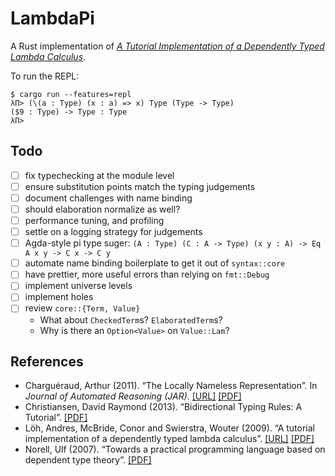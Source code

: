 # LambdaPi

A Rust implementation of [_A Tutorial Implementation of a Dependently Typed
Lambda Calculus_](https://www.andres-loeh.de/LambdaPi/).

To run the REPL:

```
$ cargo run --features=repl
λΠ> (\(a : Type) (x : a) => x) Type (Type -> Type)
($9 : Type) -> Type : Type
λΠ>
```

## Todo

- [ ] fix typechecking at the module level
- [ ] ensure substitution points match the typing judgements
- [ ] document challenges with name binding
- [ ] should elaboration normalize as well?
- [ ] performance tuning, and profiling
- [ ] settle on a logging strategy for judgements
- [ ] Agda-style pi type suger: `(A : Type) (C : A -> Type) (x y : A) -> Eq A x y -> C x -> C y`
- [ ] automate name binding boilerplate to get it out of `syntax::core`
- [ ] have prettier, more useful errors than relying on `fmt::Debug`
- [ ] implement universe levels
- [ ] implement holes
- [ ] review `core::{Term, Value}`
  - What about `CheckedTerm`s? `ElaboratedTerm`s?
  - Why is there an `Option<Value>` on `Value::Lam`?

## References

- Charguéraud, Arthur (2011). “The Locally Nameless Representation”.
  In _Journal of Automated Reasoning (JAR)_.
  [[URL]](http://www.chargueraud.org/softs/ln/)
  [[PDF]](http://www.chargueraud.org/research/2009/ln/main.pdf)
- Christiansen, David Raymond (2013). “Bidirectional Typing Rules: A Tutorial”.
  [[PDF]](http://www.davidchristiansen.dk/tutorials/bidirectional.pdf)
- Löh, Andres, McBride, Conor and Swierstra, Wouter (2009). “A tutorial
  implementation of a dependently typed lambda calculus”.
  [[URL]](https://www.andres-loeh.de/LambdaPi/)
  [[PDF]](https://www.andres-loeh.de/LambdaPi/LambdaPi.pdf)
- Norell, Ulf (2007). “Towards a practical programming language based on
  dependent type theory”.
  [[PDF]](http://www.cse.chalmers.se/~ulfn/papers/thesis.pdf)
